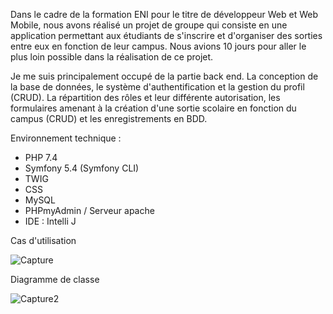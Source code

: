 Dans le cadre de la formation ENI pour le titre de développeur Web et Web Mobile, nous avons réalisé un projet de groupe qui consiste en une application permettant aux étudiants de s'inscrire et d'organiser des sorties entre eux en fonction de leur campus.
Nous avions 10 jours pour aller le plus loin possible dans la réalisation de ce projet. 

Je me suis principalement occupé de la partie back end. La conception de la base de données, le système d'authentification et la gestion du profil (CRUD). La répartition des rôles et leur différente autorisation, les formulaires amenant à la création d'une sortie scolaire en fonction du campus (CRUD) et les enregistrements en BDD. 

Environnement technique : 
  - PHP 7.4
  - Symfony 5.4 (Symfony CLI)
  - TWIG
  - CSS
  - MySQL
  - PHPmyAdmin / Serveur apache
  - IDE : Intelli J


  Cas d'utilisation

![Capture](https://github.com/JeremyLarcher/ProjetSymfony-ENI-Sortir/assets/121985653/3ff1fc75-5a15-45fb-a018-9b9d568bc114)

  Diagramme de classe

    
![Capture2](https://github.com/JeremyLarcher/ProjetSymfony-ENI-Sortir/assets/121985653/0aeac98a-adae-4b49-a258-50f6d4c236c3)
